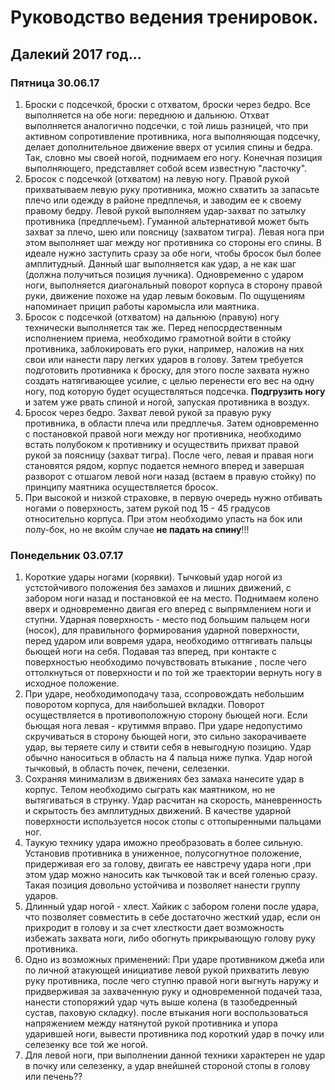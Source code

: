 # Руководство ведения тренировок.

## Далекий 2017 год...

### Пятница 30.06.17

1. Броски с подсечкой, броски с отхватом, броски через бедро. Все выполняется на обе ноги: переднюю и дальнюю.
Отхват выполняется аналогично подсечки, с той лишь разницей, что при активном сопротивление противника, нога выполняющая подсечку, делает дополнительное движение вверх от усилия спины и бедра. Так, словно мы своей ногой, поднимаем его ногу. Конечная позиция выполняющего, представляет собой всем известную "ласточку".
2. Бросок с подсечкой (отхватом) на левую ногу. Правой рукой прихватываем левую руку противника, можно схватить за запасьте плечо или одежду в районе предплечья, и заводим ее к своему правому бедру. Левой рукой выполняем удар-захват по затылку противника (предплечьем). Гуманной альтернативой может быть захват за плечо, шею или поясницу (захватом тигра). Левая нога при этом выполняет шаг между ног противника со стороны его спины. В идеале нужно заступить сразу за обе ноги, чтобы бросок был более амплитудный. Данный шаг выполняется как удар, а не как шаг (должна получиться позиция лучника). Одновременно с ударом ноги, выполняется диагональный поворот корпуса в сторону правой руки, движение похоже на удар левым боковым. По ощущениям напоминает прицип работы каромысла или маятника.
3. Бросок с подсечкой (отхватом) на дальнюю (правую) ногу технически выполняется так же. Перед непосрдественным исполнением приема, необходимо грамотной войти в стойку противника, заблокировать его руки, например, наложив на них свои или нанести пару легких ударов в голову. Затем требуется подготовить противника к броску, для этого после захвата нужно создать натягивающее усилие, с целью перенести его вес на одну ногу, под которую будет осуществляться подсечка. **Подгрузить ногу** и затем уже рвать спиной и ногой, запуская противника в воздух.
4. Бросок через бедро. Захват левой рукой за правую руку противника, в области плеча или предплечья. Затем одновременно с постановкой правой ноги между ног противника, необходимо встать полубоком к противнику и осуществить прихват правой рукой за поясницу (захват тигра). После чего, левая и правая ноги становятся рядом, корпус подается немного вперед и завершая разворот с отшагом левой ноги назад (встаем в правую стойку) по принципу маятника осуществляется бросок.
5. При высокой и низкой страховке, в первую очередь нужно отбивать ногами о поверхность, затем рукой под 15 - 45 градусов относительно корпуса. При этом необходимо упасть на бок или полу-бок, но не вкойм случае **не падать на спину**!!!
### Понедельник 03.07.17

1. Короткие удары ногами (корявки). Тычковый удар ногой из устстойчивого положения без замахов и лишних движений, с забором ноги назад и постановкой ее на место. Поднимаем колено вверх и одновременно двигая его вперед с выпрямлением ноги и ступни. Ударная поверхность - место под большим пальцем ноги (носок), для правильного формирования ударной поверхности, перед ударом или вовремя удара, необходимо оттягивать пальцы бьющей ноги на себя. Подавая таз вперед, при контакте с поверхностью необходимо почувствовать втыкание , после чего оттолкнуться от поверхности и по той же траектории вернуть ногу в исходное положение.
2. При ударе, необходимоподачу таза, ссопровождать небольшим поворотом корпуса, для наибольшей вкладки. Поворот осуществляется в противоположную сторону бьющей ноги. Если бьющая нога левая - крутиммя вправо. При ударе недопустимо скручиваться в сторону бьющей ноги, это сильно закорачиваете удар, вы теряете силу и ствити себя в невыгодную позицию. Удар обычно наноситься в область на 4 пальца ниже пупка. Удар ногой тычковый, в область почек, печени, селезенки.
3. Сохраняя минимализм в движениях без замаха нанесите удар в корпус. Телом необходимо сыграть как маятником, но не вытягиваться в струнку. Удар расчитан на скорость, маневренность и скрытость без амплитудных движений. В качестве ударной поверхности используется носок стопы с оттопыренными пальцами ног.
4. Таукую технику удара иможно преобразовать в более сильную. Установив противника в униженное, полусогнутное положение, придерживая его за голову, двигать ее навстречу удара ноги ,при этом удар можно наносить как тычковой так и всей голенью сразу. Такая позиция довольно устойчива и позволяет нанести группу ударов.
5. Длинный удар ногой - хлест. Хайкик с забором голени после удара, что позволяет совместить в себе достаточно жесткий удар, если он прихродит в голову и за счет хлесткости дает возможность избежать захвата ноги, либо обогнуть прикрывающую голову руку противника.
6. Одно из возможных применений: При ударе противником джеба или по личной атакующей инициативе левой рукой прихватить левую руку противника, после чего ступню правой ноги выгнуть наружу и придверживая за захваченную руку и одновременной подачей таза, нанести стопоряжий удар чуть выше колена (в тазобедренный сустав, паховую складку). после втыкания ноги воспользоваться напряжением между натянутой рукой противника и упора ударившей ноги, вывести противника под короткий удар в почку или селезенку все той же ногой.
7. Для левой ноги, при выполнении данной техники характерен не удар в почку или селезенку, а удар внейшней стороной стопы в голову или печень??
